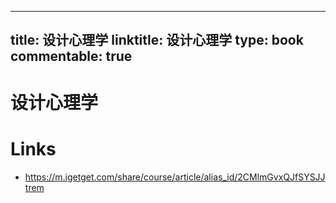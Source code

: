 
---
title: 设计心理学
linktitle: 设计心理学
type: book
commentable: true
---

# 设计心理学

# Links

- https://m.igetget.com/share/course/article/alias_id/2CMlmGvxQJfSYSJJtrem

    